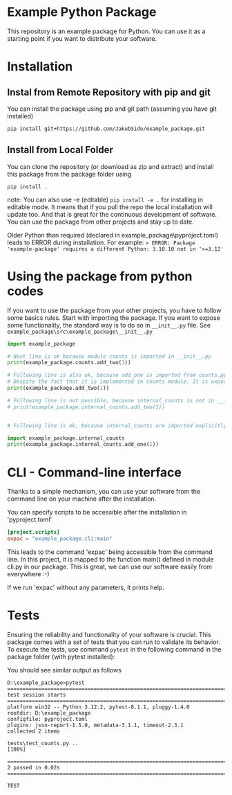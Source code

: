 # Example Python Package
This repository is an example package for Python. 
You can use it as a starting point if you want to distribute your software.

# Installation

## Instal from Remote Repository with pip and git
You can install the package using pip and git path (assuming you have git installed)

`pip install git+https://github.com/JakubSido/example_package.git`

## Install from Local Folder 
You can clone the repository (or download as zip and extract) and install this package from the package folder using

`pip install .`

note: You can also use -e (editable)
`pip install -e .`
for installing in editable mode. It means that if you pull the repo the local installation will update too. And that is great for the continuous development of software. You can use the package from other projects and stay up to date. 

Older Python than required (declared in example_package\pyproject.toml) leads to ERROR during installation. For example: 
`> ERROR: Package 'example-package' requires a different Python: 3.10.10 not in '>=3.12'`

# Using the package from python codes
If you want to use the package from your other projects, you have to follow some basics rules. Start with importing the package. If you want to expose some functionality, the standard way is to do so in `__init__.py` file.
See `example_package\src\example_package\__init__.py`

```python
import example_package

# Next line is ok because module counts is imported in __init__.py
print(example_package.counts.add_two(1))

# Following line is also ok, because add_one is imported from counts.py in __init__.py 
# Despite the fact that it is implemented in counts module. It is exposed in __init__.py 
print(example_package.add_two(1))

# Following line is not possible, because internal_counts is not in __init__.py
# print(example_package.internal_counts.add_two(1))


# Following line is ok, because internal_counts are imported explicitly here although not in __init__.py

import example_package.internal_counts
print(example_package.internal_counts.add_one(1))
```



# CLI - Command-line interface
Thanks to a simple mechanism, you can use your software from the command line on your machine after the installation. 

You can specify scripts to be accessible after the installation in 'pyproject.toml' 


```toml
[project.scripts]
expac = "example_package.cli:main"
```

This leads to the command 'expac' being accessible from the command line. In this project, it is mapped to the function main() defined in module cli.py in our package. This is great, we can use our software easily from everywhere :-) 

If we run 'expac' without any parameters, it prints help.

# Tests
Ensuring the reliability and functionality of your software is crucial. This package comes with a set of tests that you can run to validate its behavior. To execute the tests, use command `pytest` in the following command in the package folder (with pytest installed):

You should see similar output as follows 
``` 
D:\example_package>pytest
============================================================================================ test session starts ============================================================================================ 
platform win32 -- Python 3.12.2, pytest-8.1.1, pluggy-1.4.0
rootdir: D:\example_package
configfile: pyproject.toml
plugins: json-report-1.5.0, metadata-3.1.1, timeout-2.3.1
collected 2 items                                                                                                                                                                                             

tests\test_counts.py ..                                                                                                                                                                                [100%] 

============================================================================================= 2 passed in 0.02s =============================================================================================

TEST
```

